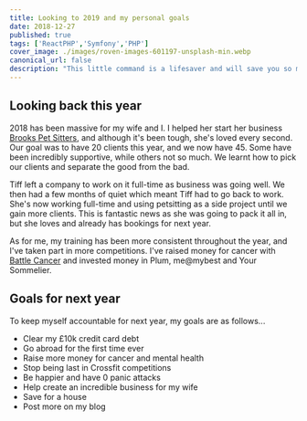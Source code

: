 ```yaml
---
title: Looking to 2019 and my personal goals
date: 2018-12-27
published: true
tags: ['ReactPHP','Symfony','PHP']
cover_image: ./images/roven-images-601197-unsplash-min.webp
canonical_url: false
description: "This little command is a lifesaver and will save you so much time when switching and merging previous branches in your GIT workflow."
---
```


## Looking back this year

2018 has been massive for my wife and I. I helped her start her business [Brooks Pet Sitters](https://brookspetsitters.com), and although it's been tough, she's loved every second. Our goal was to have 20 clients this year, and we now have 45. Some have been incredibly supportive, while others not so much. We learnt how to pick our clients and separate the good from the bad.

Tiff left a company to work on it full-time as business was going well. We then had a few months of quiet which meant Tiff had to go back to work. She's now working full-time and using petsitting as a side project until we gain more clients. This is fantastic news as she was going to pack it all in, but she loves and already has bookings for next year.

As for me, my training has been more consistent throughout the year, and I've taken part in more competitions. I've raised money for cancer with [Battle Cancer](https://www.battle-cancer.co.uk/) and invested money in Plum, me@mybest and Your Sommelier.

## Goals for next year

To keep myself accountable for next year, my goals are as follows...

- Clear my £10k credit card debt
- Go abroad for the first time ever
- Raise more money for cancer and mental health
- Stop being last in Crossfit competitions
- Be happier and have 0 panic attacks
- Help create an incredible business for my wife
- Save for a house
- Post more on my blog
